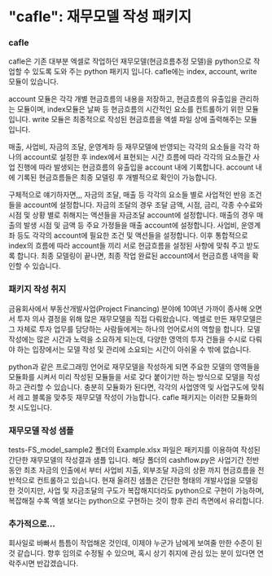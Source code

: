 # "cafle": 재무모델 작성 패키지

### cafle
cafle은 기존 대부분 엑셀로 작업하던 재무모델(현금흐름추정 모델)을 python으로 작업할 수 있도록 도와 주는 python 패키지 입니다. cafle에는 index, account, write 모듈이 있습니다.

account 모듈은 각각 개별 현금흐름의 내용을 저장하고, 현금흐름의 유출입을 관리하는 모듈이며, index모듈은 날짜 등 현금흐름의 시간적인 요소를 컨트롤하기 위한 모듈입니다.
write 모듈은 최종적으로 작성된 현금흐름을 엑셀 파일 상에 출력해주는 모듈 입니다.

매출, 사업비, 자금의 조달, 운영계좌 등 재무모델에 반영되는 각각의 요소들을 각각 하나의 account로 설정한 후 index에서 표현되는 시간 흐름에 따라 각각의 요소들간 사업 진행에 따라 발생되는 현금흐름의 유출입을 account 내에 기록합니다.
account 내에 기록된 현금흐름들은 최종 모델링 후 개별적으로 확인이 가능합니다.

구체적으로 얘기하자면,,, 자금의 조달, 매출 등 각각의 요소들 별로 사업적인 반응 조건들을 account에 설정합니다.
자금의 조달의 경우 조달 금액, 시점, 금리, 각종 수수료와 시점 및 상황 별로 취해지는 액션들을 자금조달 account에 설정합니다.
매출의 경우 매출의 발생 시점 및 금액 등 주요 가정들을 매출 account에 설정합니다.
사업비, 운영계좌 등도 각각의 account에 필요한 조건 및 액션들을 설정합니다.
이후 통합적으로 index의 흐름에 따라 account들 끼리 서로 현금흐름을 설정된 사항에 맞춰 주고 받도록 합니다.
최종 모델링이 끝나면, 최종 작업 완료된 account에서 현금흐름 내역을 확인할 수 있습니다.

### 패키지 작성 취지
금융회사에서 부동산개발사업(Project Financing) 분야에 10여년 가까이 종사해 오면서 투자 의사 결정을 위해 많은 재무모델을 직접 다뤄왔습니다.
엑셀로 만든 재무모델은 그 자체로 투자 업무를 담당하는 사람들에게는 하나의 언어로서의 역할을 합니다.
모델 작성에는 많은 시간과 노력을 소요하게 되는데, 다양한 영역의 투자 건들을 수시로 다뤄야 하는 입장에서는 모델 작성 및 관리에 소요되는 시간이 아쉬울 수 밖에 없습니다.

python과 같은 프로그래밍 언어로 재무모델을 작성하게 되면 주요한 모델의 영역들을 모듈화를 시켜서 미리 작성된 모듈들을 서로 갖다 붙이기만 하는 방식으로 모델을 작성하고 관리할 수 있습니다.
충분히 모듈화가 된다면, 각각의 사업영역 및 사업구도에 맞춰서 레고 블록을 맞추듯 재무모델 작성이 가능합니다.
cafle 패키지는 이러한 모듈화의 첫 시도입니다.

### 재무모델 작성 샘플
tests-FS_model_sample2 폴더의 Example.xlsx 파일은 패키지를 이용하여 작성된 간단한 재무모델의 작성결과 샘플 입니다.
해당 폴더의 cashflow.py은 사업기간 전반 동안 최초 자금의 인출에서 부터 사업비 지출, 외부조달 자금의 상환 까지 현금흐름을 전반적으로 컨트롤하고 있습니다.
현재 올려진 샘플은 간단한 형태의 개발사업을 모델링 한 것이지만, 사업 및 자금조달의 구도가 복잡해지더라도 python으로 구현이 가능하며, 복잡해질 수록 엑셀 보다는 python으로 구현하는 것이 향후 관리 측면에서 유리합니다.

### 추가적으로...
회사일로 바빠서 틈틈이 작업해온 것인데, 이제야 누군가 남에게 보여줄 만한 수준이 된 것 같습니다.
향후 임의로 수정될 수 있으며, 혹시 상기 취지에 관심 있는 분이 있다면 연락주시면 반갑겠습니다.